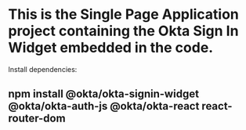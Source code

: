 # This is the Single Page Application project containing the Okta Sign In Widget embedded in the code.

Install dependencies:

## npm install @okta/okta-signin-widget @okta/okta-auth-js @okta/okta-react react-router-dom